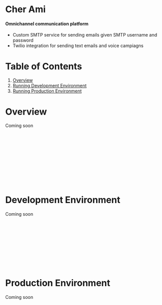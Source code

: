 # Cher Ami

#### Omnichannel communication platform  
- Custom SMTP service for sending emails given SMTP username and password
- Twilio integration for sending text emails and voice campiagns


# Table of Contents
1. [Overview](https://github.com/RobertJephthaHogan/Cher-Ami/edit/main/README.md#overview)
2. [Running Development Environment](https://github.com/RobertJephthaHogan/Cher-Ami/edit/main/README.md#development-environment)
3. [Running Production Environment](https://github.com/RobertJephthaHogan/Cher-Ami/edit/main/README.md#production-environment)



# Overview
Coming soon
<br/>
<br/>
<br/>
<br/>
<br/>
<br/>
<br/>
<br/>
<br/>
<br/>
<br/>

# Development Environment
Coming soon
<br/>
<br/>
<br/>
<br/>
<br/>
<br/>
<br/>
<br/>
<br/>
<br/>

# Production Environment
Coming soon
<br/>
<br/>
<br/>
<br/>
<br/>
<br/>
<br/>
<br/>
<br/>
<br/>

